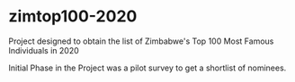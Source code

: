 # zimtop100-2020
Project designed to obtain the list of Zimbabwe's Top 100 Most Famous Individuals in 2020

Initial Phase in the Project was a pilot survey to get a shortlist of nominees.
